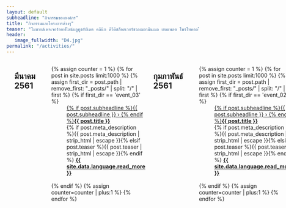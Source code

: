 ```yaml
---
layout: default
subheadline: "กิจกรรมขององค์กร"
title: "กิจกรรมและโครงการต่างๆ"
teaser: "โมบายล์เพจเจอร์ออฟไลน์บลูทูธอัปเดต คลีนิก ดีวีดีสล็อตเวอร์ชวลเมลามีนเมล เทมเพลต โพรโทคอลโมไบล์หล่ะ ดีวีดีทรานแซ็คชั่นไฮโดรลิก แคสสินี ซิริอุสโนวาเยภุยยสิกา"
header:
   image_fullwidth: "D4.jpg"
permalink: "/activities/"
---
```


<div id="blog-index" class="row">
	<div class="medium-8 columns t30">

		<h1>{{ page.title }}</h1>
		{% if page.teaser %}<p class="teaser">{{ page.teaser }}</p>{% endif %}

<h2>มีนาคม 2561</h2><br/>
		<dl class="accordion" data-accordion>
			{% assign counter = 1 %}
			{% for post in site.posts limit:1000 %}
        {% assign first_dir = post.path | remove_first: "_posts/" | split: "/" | first %}
          {% if first_dir == 'event_03' %}
            <dd class="accordion-navigation">
      			<a href="#panel{{ counter }}"><span class="iconfont"></span> {% if post.subheadline %}{{ post.subheadline }} › {% endif %}<strong>{{ post.title }}</strong></a>
      				<div id="panel{{ counter }}" class="content">
      					{% if post.meta_description %}{{ post.meta_description | strip_html | escape }}{% elsif post.teaser %}{{ post.teaser | strip_html | escape }}{% endif %}
      					<a href="{{ site.url }}{{ site.baseurl }}{{ post.url }}" title="Read {{ post.title | escape_once }}"><strong>{{ site.data.language.read_more }}</strong></a><br><br>
      				</div>
      			</dd>
			    {% endif %}  
			{% assign counter=counter | plus:1 %}
			{% endfor %}
		</dl>

<h2>กุมภาพันธ์ 2561</h2><br/>
		<dl class="accordion" data-accordion>
			{% assign counter = 1 %}
			{% for post in site.posts limit:1000 %}
        {% assign first_dir = post.path | remove_first: "_posts/" | split: "/" | first %}
          {% if first_dir == 'event_02' %}
            <dd class="accordion-navigation">
      			<a href="#panel{{ counter }}"><span class="iconfont"></span> {% if post.subheadline %}{{ post.subheadline }} › {% endif %}<strong>{{ post.title }}</strong></a>
      				<div id="panel{{ counter }}" class="content">
      					{% if post.meta_description %}{{ post.meta_description | strip_html | escape }}{% elsif post.teaser %}{{ post.teaser | strip_html | escape }}{% endif %}
      					<a href="{{ site.url }}{{ site.baseurl }}{{ post.url }}" title="Read {{ post.title | escape_once }}"><strong>{{ site.data.language.read_more }}</strong></a><br><br>
      				</div>
      			</dd>
			    {% endif %}  
			{% assign counter=counter | plus:1 %}
			{% endfor %}
		</dl>

<h2>มกราคม 2561</h2><br/>
		<dl class="accordion" data-accordion>
			{% assign counter = 1 %}
			{% for post in site.posts limit:1000 %}
        {% assign first_dir = post.path | remove_first: "_posts/" | split: "/" | first %}
          {% if first_dir == 'event_01' %}
            <dd class="accordion-navigation">
      			<a href="#panel{{ counter }}"><span class="iconfont"></span> {% if post.subheadline %}{{ post.subheadline }} › {% endif %}<strong>{{ post.title }}</strong></a>
      				<div id="panel{{ counter }}" class="content">
      					{% if post.meta_description %}{{ post.meta_description | strip_html | escape }}{% elsif post.teaser %}{{ post.teaser | strip_html | escape }}{% endif %}
      					<a href="{{ site.url }}{{ site.baseurl }}{{ post.url }}" title="Read {{ post.title | escape_once }}"><strong>{{ site.data.language.read_more }}</strong></a><br><br>
      				</div>
      			</dd>
			    {% endif %}  
			{% assign counter=counter | plus:1 %}
			{% endfor %}
		</dl>

	</div><!-- /.small-12.columns -->

  <div class="medium-4 columns t30">
		{% include _sidebar_event.html %}
	</div><!-- /.medium-5.columns -->
</div><!-- /.row -->
